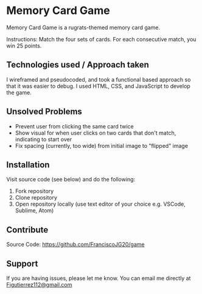 Memory Card Game
========
Memory Card Game is a rugrats-themed memory card game.

Instructions: Match the four sets of cards. For each consecutive match, you win 25 points.

Technologies used / Approach taken
--------
I wireframed and pseudocoded, and took a functional based approach so that it was easier to debug. I used HTML, CSS, and JavaScript to develop the game.  


Unsolved Problems
------------
- Prevent user from clicking the same card twice
- Show visual for when user clicks on two cards that don't match, indicating to start over
- Fix spacing (currently, too wide) from initial image to "flipped" image 


Installation 
------------
Visit source code (see below) and do the following:
1. Fork repository 
2. Clone repository 
3. Open repository locally (use text editor of your choice e.g. VSCode, Sublime, Atom)


Contribute
----------
Source Code: https://github.com/FranciscoJG20/game

Support
-------
If you are having issues, please let me know.
You can email me directly at Fjgutierrez112@gmail.com



